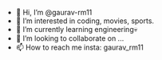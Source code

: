 - 👋 Hi, I’m @gaurav-rm11
- 👀 I’m interested in coding, movies, sports.
- 🌱 I’m currently learning engineering💀
- 💞️ I’m looking to collaborate on ...
- 📫 How to reach me insta: gaurav_rm11

<!---
gaurav-rm11/gaurav-rm11 is a ✨ special ✨ repository because its `README.md` (this file) appears on your GitHub profile.
You can click the Preview link to take a look at your changes.
--->
